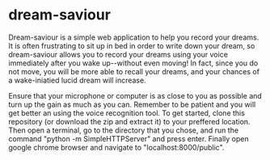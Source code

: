 # dream-saviour

  Dream-saviour is a simple web application to help you record your dreams. It is often frustrating to sit up in bed in order to write down your dream, so dream-saviour allows you to record your dreams using your voice immediately after you wake up--without even moving! In fact, since you do not move, you will be more able to recall your dreams, and your chances of a wake-iniatied lucid dream will increase. 

  Ensure that your microphone or computer is as close to you as possible and turn up the gain as much as you can. Remember to be patient and you will get better an using the voice recognition tool. To get started, clone this repository (or download the zip and extract it) to your preffered location. Then open a terminal, go to the directory that you chose, and run the command "python -m SimpleHTTPServer" and press enter. Finally open google chrome browser and navigate to "localhost:8000/public".


